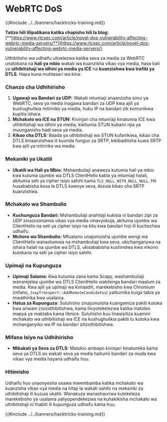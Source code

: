 # WebRTC DoS

{{#include ../../banners/hacktricks-training.md}}

**Tatizo hili lilipatikana katika chapisho hili la blog:** [**https://www.rtcsec.com/article/novel-dos-vulnerability-affecting-webrtc-media-servers/**](https://www.rtcsec.com/article/novel-dos-vulnerability-affecting-webrtc-media-servers/)

Uthibitisho wa udhaifu ulioelezwa katika seva za media za WebRTC unatokana na **hali ya mbio** wakati wa kuanzisha vikao vya media, hasa kati ya **uthibitishaji wa idhini ya media ya ICE** na **kuanzishwa kwa trafiki ya DTLS**. Hapa kuna muhtasari wa kina:

### Chanzo cha Udhihirisho

1. **Ugawaji wa Bandari za UDP:** Wakati mtumiaji anaanzisha simu ya WebRTC, seva ya media inagawa bandari za UDP kwa ajili ya kushughulikia mitiririko ya media, huku IP na bandari zik komunikwa kupitia ishara.
2. **Mchakato wa ICE na STUN:** Kivinjari cha mtumiaji kinatumia ICE kwa uthibitishaji wa idhini ya media, kikitumia STUN kubaini njia ya muunganisho hadi seva ya media.
3. **Kikao cha DTLS:** Baada ya uthibitishaji wa STUN kufanikiwa, kikao cha DTLS kinaanzishwa ili kuunda funguo za SRTP, kikibadilisha kuwa SRTP kwa ajili ya mtiririko wa media.

### Mekaniki ya Ukatili

- **Ukatili wa Hali ya Mbio:** Mshambuliaji anaweza kutumia hali ya mbio kwa kutuma ujumbe wa DTLS ClientHello kabla ya mtumiaji halali, akitumia seti ya cipher isiyo sahihi kama `TLS_NULL_WITH_NULL_NULL`. Hii husababisha kosa la DTLS kwenye seva, ikizuia kikao cha SRTP kuanzishwa.

### Mchakato wa Shambulio

- **Kuchunguza Bandari:** Mshambuliaji anahitaji kukisia ni bandari zipi za UDP zinazosimamia vikao vya media vinavyokuja, akituma ujumbe wa ClientHello na seti ya cipher isiyo na kitu kwa bandari hizi ili kuchochea udhaifu.
- **Mchoro wa Shambulio:** Mfuatano unajumuisha ujumbe wengi wa ClientHello wanaotumwa na mshambuliaji kwa seva, ukichanganywa na ishara halali na ujumbe wa DTLS, ukisababisha kushindwa kwa mkono kutokana na seti ya cipher isiyo sahihi.

### Upimaji na Kupunguza

- **Upimaji Salama:** Kwa kutumia zana kama Scapy, washambuliaji wanarejelea ujumbe wa DTLS ClientHello wakilenga bandari maalum za media. Kwa ajili ya upimaji wa kimaadili, marekebisho kwa Chromium (mfano, `JsepTransport::AddRemoteCandidates`) yalitumika kuiga tabia ya mwathirika kwa usalama.
- **Hatua za Kupunguza:** Suluhisho zinajumuisha kuangamiza pakiti kutoka kwa anwani zisizothibitishwa, kama ilivyotekelezwa katika matoleo mapya ya maktaba kama libnice. Suluhisho kuu linasisitiza kuamini mchakato wa uthibitishaji wa ICE na kushughulikia pakiti tu kutoka kwa mchanganyiko wa IP na bandari zilizothibitishwa.

### Mifano Isiyo na Udhihirisho

- **Mikakati ya Seva za DTLS:** Matukio ambapo kivinjari kinatumika kama seva ya DTLS au wakati seva ya media haitumii bandari za muda kwa vikao vya media hayana udhaifu huu.

### Hitimisho

Udhaifu huu unaonyesha usawa mwembamba katika mchakato wa kuanzisha vikao vya media na hitaji la wakati sahihi na mekaniki za uthibitishaji ili kuzuia ukatili. Wanakuza wanashauriwa kutekeleza marekebisho ya usalama yaliyopendekezwa na kuhakikisha mchakato wa uthibitishaji ni thabiti ili kupunguza udhaifu kama huu.

{{#include ../../banners/hacktricks-training.md}}

